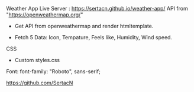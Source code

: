 Weather App
Live Server : https://sertacn.github.io/weather-app/
API from "https://openweathermap.org/"

- Get API from openweathermap and render htmltemplate.

- Fetch 5 Data: Icon, Tempature, Feels like, Humidity, Wind speed.

CSS

- Custom styles.css

Font:
font-family: "Roboto", sans-serif;

https://github.com/SertacN
